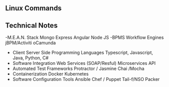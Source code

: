 ## Linux Commands


## Technical Notes

-M.E.A.N. Stack
 Mongo Express Angular Node JS
-BPMS Workflow Engines
 jBPM/Activiti oCamunda
 - Client Server Side Programming Languages
 Typescript, Javascript, Java, Python, C#
 - Software Integration
  Web Services (SOAP/Resful)
  Microservices
  API
 - Automated Test Frameworks
  Protractor / Jasmine
  Chai /Mocha
 - Containerization
  Docker
  Kubernetes
 - Software Configuration Tools
 Ansible
 Chef / Puppet
 Tail-f/NSO
 Packer
 
